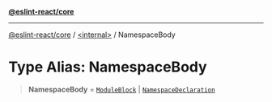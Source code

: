 [**@eslint-react/core**](../../README.md)

***

[@eslint-react/core](../../README.md) / [\<internal\>](../README.md) / NamespaceBody

# Type Alias: NamespaceBody

> **NamespaceBody** = [`ModuleBlock`](../interfaces/ModuleBlock.md) \| [`NamespaceDeclaration`](../interfaces/NamespaceDeclaration.md)
